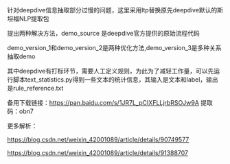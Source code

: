 针对deepdive信息抽取部分过慢的问题，这里采用ltp替换原先deepdive默认的斯坦福NLP提取包

提出两种解决方法，demo_source 是deepdive官方提供的原始流程代码

demo_version_1和demo_version_2是两种优化方法,demo_version_3是多种关系抽取demo


其中deepdive有打标环节，需要人工定义规则，为此为了减轻工作量，可以先运行脚本text_statistics.py得到一些文本的统计信息，其输入是文本和label，输出是rule_reference.txt

备用下载链接：https://pan.baidu.com/s/1JR7L_pCIXFLLjrbRSOJw9A 提取码：obn7

更多解析：

https://blog.csdn.net/weixin_42001089/article/details/90749577

https://blog.csdn.net/weixin_42001089/article/details/91388707
